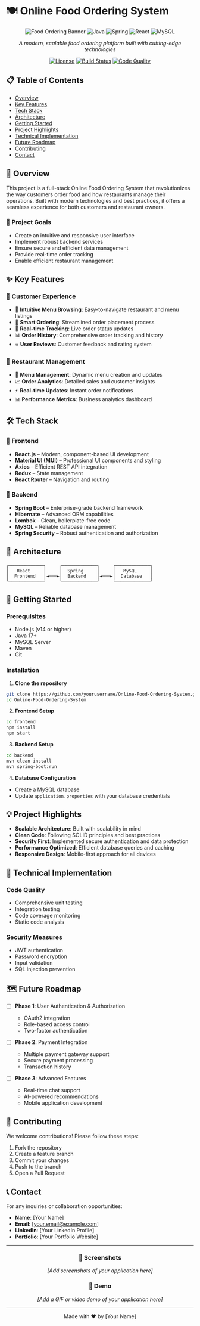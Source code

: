 # 🍽️ Online Food Ordering System

<div align="center">

![Food Ordering Banner](https://img.shields.io/badge/Online%20Food%20Ordering%20System-FF6B6B?style=for-the-badge&logo=react&logoColor=white)
![Java](https://img.shields.io/badge/Java-ED8B00?style=for-the-badge&logo=openjdk&logoColor=white)
![Spring](https://img.shields.io/badge/Spring-6DB33F?style=for-the-badge&logo=spring&logoColor=white)
![React](https://img.shields.io/badge/React-20232A?style=for-the-badge&logo=react&logoColor=61DAFB)
![MySQL](https://img.shields.io/badge/MySQL-00000F?style=for-the-badge&logo=mysql&logoColor=white)

*A modern, scalable food ordering platform built with cutting-edge technologies*

[![License](https://img.shields.io/badge/License-MIT-blue.svg)](LICENSE)
[![Build Status](https://img.shields.io/badge/Build-Passing-brightgreen.svg)](https://github.com/yourusername/Online-Food-Ordering-System/actions)
[![Code Quality](https://img.shields.io/badge/Code%20Quality-A%2B-brightgreen.svg)](https://github.com/yourusername/Online-Food-Ordering-System/actions)

</div>

## 📋 Table of Contents
- [Overview](#-overview)
- [Key Features](#-key-features)
- [Tech Stack](#-tech-stack)
- [Architecture](#-architecture)
- [Getting Started](#-getting-started)
- [Project Highlights](#-project-highlights)
- [Technical Implementation](#-technical-implementation)
- [Future Roadmap](#-future-roadmap)
- [Contributing](#-contributing)
- [Contact](#-contact)

## 🌟 Overview

This project is a full-stack Online Food Ordering System that revolutionizes the way customers order food and how restaurants manage their operations. Built with modern technologies and best practices, it offers a seamless experience for both customers and restaurant owners.

### 🎯 Project Goals
- Create an intuitive and responsive user interface
- Implement robust backend services
- Ensure secure and efficient data management
- Provide real-time order tracking
- Enable efficient restaurant management

## ✨ Key Features

### 👥 Customer Experience
- 🍔 **Intuitive Menu Browsing**: Easy-to-navigate restaurant and menu listings
- 🛒 **Smart Ordering**: Streamlined order placement process
- 📱 **Real-time Tracking**: Live order status updates
- 📊 **Order History**: Comprehensive order tracking and history
- ⭐ **User Reviews**: Customer feedback and rating system

### 🍳 Restaurant Management
- 📝 **Menu Management**: Dynamic menu creation and updates
- 📈 **Order Analytics**: Detailed sales and customer insights
- ⚡ **Real-time Updates**: Instant order notifications
- 📊 **Performance Metrics**: Business analytics dashboard

## 🛠️ Tech Stack

### 🔹 Frontend
- **React.js** – Modern, component-based UI development
- **Material UI (MUI)** – Professional UI components and styling
- **Axios** – Efficient REST API integration
- **Redux** – State management
- **React Router** – Navigation and routing

### 🔹 Backend
- **Spring Boot** – Enterprise-grade backend framework
- **Hibernate** – Advanced ORM capabilities
- **Lombok** – Clean, boilerplate-free code
- **MySQL** – Reliable database management
- **Spring Security** – Robust authentication and authorization

## 🔄 Architecture

```
┌─────────────┐     ┌─────────────┐     ┌─────────────┐
│   React     │     │  Spring     │     │   MySQL     │
│  Frontend   │◄───►│  Backend    │◄───►│  Database   │
└─────────────┘     └─────────────┘     └─────────────┘
```

## 🚀 Getting Started

### Prerequisites
- Node.js (v14 or higher)
- Java 17+
- MySQL Server
- Maven
- Git

### Installation

1. **Clone the repository**
```bash
git clone https://github.com/yourusername/Online-Food-Ordering-System.git
cd Online-Food-Ordering-System
```

2. **Frontend Setup**
```bash
cd frontend
npm install
npm start
```

3. **Backend Setup**
```bash
cd backend
mvn clean install
mvn spring-boot:run
```

4. **Database Configuration**
- Create a MySQL database
- Update `application.properties` with your database credentials

## 💡 Project Highlights

- **Scalable Architecture**: Built with scalability in mind
- **Clean Code**: Following SOLID principles and best practices
- **Security First**: Implemented secure authentication and data protection
- **Performance Optimized**: Efficient database queries and caching
- **Responsive Design**: Mobile-first approach for all devices

## 🔧 Technical Implementation

### Code Quality
- Comprehensive unit testing
- Integration testing
- Code coverage monitoring
- Static code analysis

### Security Measures
- JWT authentication
- Password encryption
- Input validation
- SQL injection prevention

## 🗺️ Future Roadmap

- [ ] **Phase 1**: User Authentication & Authorization
  - OAuth2 integration
  - Role-based access control
  - Two-factor authentication

- [ ] **Phase 2**: Payment Integration
  - Multiple payment gateway support
  - Secure payment processing
  - Transaction history

- [ ] **Phase 3**: Advanced Features
  - Real-time chat support
  - AI-powered recommendations
  - Mobile application development

## 🤝 Contributing

We welcome contributions! Please follow these steps:

1. Fork the repository
2. Create a feature branch
3. Commit your changes
4. Push to the branch
5. Open a Pull Request

## 📞 Contact

For any inquiries or collaboration opportunities:

- **Name**: [Your Name]
- **Email**: [your.email@example.com]
- **LinkedIn**: [Your LinkedIn Profile]
- **Portfolio**: [Your Portfolio Website]

---

<div align="center">

### 📸 Screenshots
*[Add screenshots of your application here]*

### 🎥 Demo
*[Add a GIF or video demo of your application here]*

</div>

---

<div align="center">
Made with ❤️ by [Your Name]
</div>


